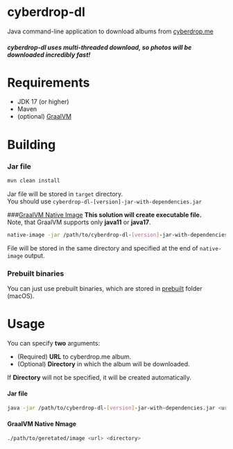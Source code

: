 # cyberdrop-dl

Java command-line application to download albums from [cyberdrop.me](https://cyberdrop.me)  
##### cyberdrop-dl  uses multi-threaded download, so photos will be downloaded incredibly fast!

# Requirements
- JDK 17 (or higher)  
- Maven  
- (optional) [GraalVM](https://www.graalvm.org)  

# Building
### Jar file
```bash
mvn clean install
```
Jar file will be stored in `target` directory.  
You should use `cyberdrop-dl-[version]-jar-with-dependencies.jar`

###[GraalVM Native Image](https://www.graalvm.org/22.0/reference-manual/native-image/)
**This solution will create executable file.**  
Note, that GraalVM supports only **java11** or **java17**.

```bash
native-image -jar /path/to/cyberdrop-dl-[version]-jar-with-dependencies.jar <name> --allow-incomplete-classpath --enable-url-protocols=http,https
```
File will be stored in the same directory and specified at the end of `native-image` output.

### Prebuilt binaries
You can just use prebuilt binaries, which are stored in [prebuilt]() folder (macOS).


# Usage

You can specify **two** arguments:

- (Required) **URL** to cyberdrop.me album.
- (Optional) **Directory** in which the album will be downloaded.

If **Directory** will not be specified, it will be created automatically.

#### Jar file
```bash
java -jar /path/to/cyberdrop-dl-[version]-jar-with-dependencies.jar <url> <directory>
```

#### GraalVM Native Nmage
```bash
./path/to/geretated/image <url> <directory>
```




